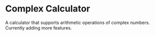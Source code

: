# Complex Calculator
A calculator that supports arithmetic operations of complex numbers. <br>
Currently adding more features.